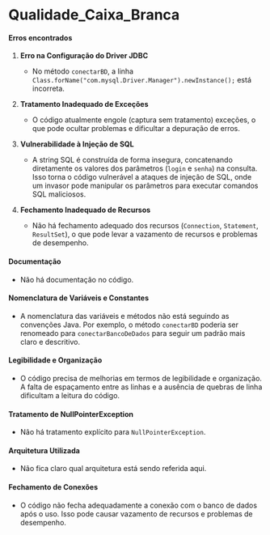 # Qualidade_Caixa_Branca

#### Erros encontrados

1. **Erro na Configuração do Driver JDBC**
   - No método `conectarBD`, a linha `Class.forName("com.mysql.Driver.Manager").newInstance();` está incorreta.

2. **Tratamento Inadequado de Exceções**
   - O código atualmente engole (captura sem tratamento) exceções, o que pode ocultar problemas e dificultar a depuração de erros.
   
3. **Vulnerabilidade à Injeção de SQL**
   - A string SQL é construída de forma insegura, concatenando diretamente os valores dos parâmetros (`login` e `senha`) na consulta. Isso torna o código vulnerável a ataques de injeção de SQL, onde um invasor pode manipular os parâmetros para executar comandos SQL maliciosos.

4. **Fechamento Inadequado de Recursos**
   - Não há fechamento adequado dos recursos (`Connection`, `Statement`, `ResultSet`), o que pode levar a vazamento de recursos e problemas de desempenho.


#### Documentação
- Não há documentação no código. 

#### Nomenclatura de Variáveis e Constantes
- A nomenclatura das variáveis e métodos não está seguindo as convenções Java. Por exemplo, o método `conectarBD` poderia ser renomeado para `conectarBancoDeDados` para seguir um padrão mais claro e descritivo.

#### Legibilidade e Organização
- O código precisa de melhorias em termos de legibilidade e organização. A falta de espaçamento entre as linhas e a ausência de quebras de linha dificultam a leitura do código.

#### Tratamento de NullPointerException
- Não há tratamento explícito para `NullPointerException`.

#### Arquitetura Utilizada
- Não fica claro qual arquitetura está sendo referida aqui.

#### Fechamento de Conexões
- O código não fecha adequadamente a conexão com o banco de dados após o uso. Isso pode causar vazamento de recursos e problemas de desempenho. 
